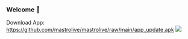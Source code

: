 ### Welcome 👋
Download App: https://github.com/mastrolive/mastrolive/raw/main/app_update.apk
<img src="https://cutewallpaper.org/21/equalizer-gif/Index-of-mpplay.gif" />
